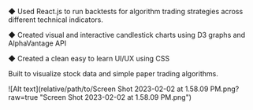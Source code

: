 ◆ Used React.js to run backtests for algorithm trading strategies across different technical indicators.

◆ Created visual and interactive candlestick charts using D3 graphs and AlphaVantage API

◆ Created a clean easy to learn UI/UX using CSS

Built to visualize stock data and simple paper trading algorithms.


![Alt text](relative/path/to/Screen Shot 2023-02-02 at 1.58.09 PM.png?raw=true "Screen Shot 2023-02-02 at 1.58.09 PM.png")
